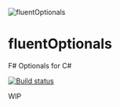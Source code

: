 ![fluentOptionals](https://raw.githubusercontent.com/duffleit/fluentOptionals/master/fluentOptionals.png)

# fluentOptionals
F# Optionals for C#

[![Build status](https://ci.appveyor.com/api/projects/status/bn58b7k9xeh9073a?svg=true)](https://ci.appveyor.com/project/duffleit/fluentoptionals)

WIP
